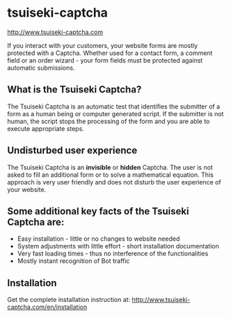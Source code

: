 tsuiseki-captcha
================

http://www.tsuiseki-captcha.com

If you interact with your customers, your website forms are mostly protected with a Captcha. Whether used for a contact form, a comment field or an order wizard - your form fields must be protected against automatic submissions.

What is the Tsuiseki Captcha?
--------------

The Tsuiseki Captcha is an automatic test that identifies the submitter of a form as a human being or computer generated script. If the submitter is not human, the script stops the processing of the form and you are able to execute appropriate steps.

Undisturbed user experience
--------------

The Tsuiseki Captcha is an **invisible** or **hidden** Captcha. The user is not asked to fill an additional form or to solve a mathematical equation. This approach is very user friendly and does not disturb the user experience of your website.

Some additional key facts of the Tsuiseki Captcha are:
--------------

- Easy installation - little or no changes to website needed
- System adjustments with little effort - short installation documentation
- Very fast loading times - thus no interference of the functionalities
- Mostly instant recognition of Bot traffic

Installation
--------------

Get the complete installation instruction at: http://www.tsuiseki-captcha.com/en/installation
